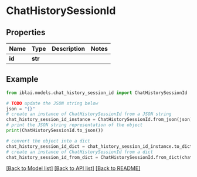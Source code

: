 # ChatHistorySessionId


## Properties

Name | Type | Description | Notes
------------ | ------------- | ------------- | -------------
**id** | **str** |  | 

## Example

```python
from iblai.models.chat_history_session_id import ChatHistorySessionId

# TODO update the JSON string below
json = "{}"
# create an instance of ChatHistorySessionId from a JSON string
chat_history_session_id_instance = ChatHistorySessionId.from_json(json)
# print the JSON string representation of the object
print(ChatHistorySessionId.to_json())

# convert the object into a dict
chat_history_session_id_dict = chat_history_session_id_instance.to_dict()
# create an instance of ChatHistorySessionId from a dict
chat_history_session_id_from_dict = ChatHistorySessionId.from_dict(chat_history_session_id_dict)
```
[[Back to Model list]](../README.md#documentation-for-models) [[Back to API list]](../README.md#documentation-for-api-endpoints) [[Back to README]](../README.md)


